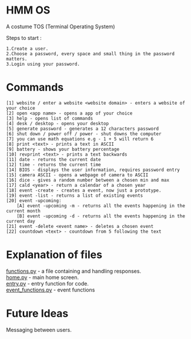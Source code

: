 # HMM OS

A costume TOS (Terminal Operating System)</br>

Steps to start :<br/>

    1.Create a user.
    2.Choose a password, every space and small thing in the password matters.
    3.Login using your password. 

# Commands

    [1] website / enter a website <website domain> - enters a website of your choice
    [2] open <app name> - opens a app of your choice
    [3] help - opens list of commands
    [4] desk / desktop - opens your desktop
    [5] generate password - generates a 12 characters password
    [6] shut down / power off / power - shut downs the computer
    [7] you can use math equations e.g - 1 + 5 will return 6
    [8] print <text> - prints a text in ASCII
    [9] battery - shows your battery percentage
    [10] revprint <text> - prints a text backwards
    [11] date - returns the current date
    [12] time - returns the current time
    [14] BIOS - displays the user information, requires password entry
    [15] camera ASCII - opens a webpage of camera to ASCII
    [16] dice - gives a random number between a chosen min and max
    [17] cald <year> - return a calendar of a chosen year
    [18] event -create - creates a event, now just a prototype.
    [19] event -list - returns a list of existing events
    [20] event -upcoming:
        [A] event -upcoming -m - returns all the events happening in the current month
        [B] event -upcoming -d - returns all the events happening in the current day
    [21] event -delete <event name> - deletes a chosen event
    [22] countdown <text> - countdown from 5 following the text
# Explanation of files

<a href= "https://github.com/DanPeled/HMM-OS/blob/Hmmm_OS/functions.py">functions.py</a> - a file containing and
handling responses.<br/>
<a href = "https://github.com/DanPeled/HMM-OS/blob/Hmmm_OS/home.py">home.py</a> - main home screen.</br>
<a href = "https://github.com/DanPeled/HMM-OS/blob/Hmmm_OS/entry.py">entry.py</a> - entry function for code.</br>
<a href = "https://github.com/DanPeled/HMM-OS/blob/Hmmm_OS/event_functions.py">event_functions.py</a> - event functions
# Future Ideas

Messaging between users.</br>
